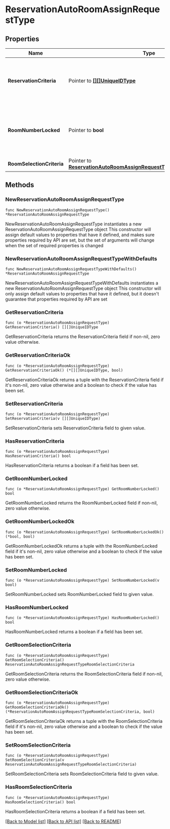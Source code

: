 # ReservationAutoRoomAssignRequestType

## Properties

Name | Type | Description | Notes
------------ | ------------- | ------------- | -------------
**ReservationCriteria** | Pointer to [**[][]UniqueIDType**]([]UniqueIDType.md) | A list of reservation ids which will be used to auto assign rooms. | [optional] 
**RoomNumberLocked** | Pointer to **bool** | Update the do not move flag used to locking the reservation room number. | [optional] 
**RoomSelectionCriteria** | Pointer to [**ReservationAutoRoomAssignRequestTypeRoomSelectionCriteria**](ReservationAutoRoomAssignRequestTypeRoomSelectionCriteria.md) |  | [optional] 

## Methods

### NewReservationAutoRoomAssignRequestType

`func NewReservationAutoRoomAssignRequestType() *ReservationAutoRoomAssignRequestType`

NewReservationAutoRoomAssignRequestType instantiates a new ReservationAutoRoomAssignRequestType object
This constructor will assign default values to properties that have it defined,
and makes sure properties required by API are set, but the set of arguments
will change when the set of required properties is changed

### NewReservationAutoRoomAssignRequestTypeWithDefaults

`func NewReservationAutoRoomAssignRequestTypeWithDefaults() *ReservationAutoRoomAssignRequestType`

NewReservationAutoRoomAssignRequestTypeWithDefaults instantiates a new ReservationAutoRoomAssignRequestType object
This constructor will only assign default values to properties that have it defined,
but it doesn't guarantee that properties required by API are set

### GetReservationCriteria

`func (o *ReservationAutoRoomAssignRequestType) GetReservationCriteria() [][]UniqueIDType`

GetReservationCriteria returns the ReservationCriteria field if non-nil, zero value otherwise.

### GetReservationCriteriaOk

`func (o *ReservationAutoRoomAssignRequestType) GetReservationCriteriaOk() (*[][]UniqueIDType, bool)`

GetReservationCriteriaOk returns a tuple with the ReservationCriteria field if it's non-nil, zero value otherwise
and a boolean to check if the value has been set.

### SetReservationCriteria

`func (o *ReservationAutoRoomAssignRequestType) SetReservationCriteria(v [][]UniqueIDType)`

SetReservationCriteria sets ReservationCriteria field to given value.

### HasReservationCriteria

`func (o *ReservationAutoRoomAssignRequestType) HasReservationCriteria() bool`

HasReservationCriteria returns a boolean if a field has been set.

### GetRoomNumberLocked

`func (o *ReservationAutoRoomAssignRequestType) GetRoomNumberLocked() bool`

GetRoomNumberLocked returns the RoomNumberLocked field if non-nil, zero value otherwise.

### GetRoomNumberLockedOk

`func (o *ReservationAutoRoomAssignRequestType) GetRoomNumberLockedOk() (*bool, bool)`

GetRoomNumberLockedOk returns a tuple with the RoomNumberLocked field if it's non-nil, zero value otherwise
and a boolean to check if the value has been set.

### SetRoomNumberLocked

`func (o *ReservationAutoRoomAssignRequestType) SetRoomNumberLocked(v bool)`

SetRoomNumberLocked sets RoomNumberLocked field to given value.

### HasRoomNumberLocked

`func (o *ReservationAutoRoomAssignRequestType) HasRoomNumberLocked() bool`

HasRoomNumberLocked returns a boolean if a field has been set.

### GetRoomSelectionCriteria

`func (o *ReservationAutoRoomAssignRequestType) GetRoomSelectionCriteria() ReservationAutoRoomAssignRequestTypeRoomSelectionCriteria`

GetRoomSelectionCriteria returns the RoomSelectionCriteria field if non-nil, zero value otherwise.

### GetRoomSelectionCriteriaOk

`func (o *ReservationAutoRoomAssignRequestType) GetRoomSelectionCriteriaOk() (*ReservationAutoRoomAssignRequestTypeRoomSelectionCriteria, bool)`

GetRoomSelectionCriteriaOk returns a tuple with the RoomSelectionCriteria field if it's non-nil, zero value otherwise
and a boolean to check if the value has been set.

### SetRoomSelectionCriteria

`func (o *ReservationAutoRoomAssignRequestType) SetRoomSelectionCriteria(v ReservationAutoRoomAssignRequestTypeRoomSelectionCriteria)`

SetRoomSelectionCriteria sets RoomSelectionCriteria field to given value.

### HasRoomSelectionCriteria

`func (o *ReservationAutoRoomAssignRequestType) HasRoomSelectionCriteria() bool`

HasRoomSelectionCriteria returns a boolean if a field has been set.


[[Back to Model list]](../README.md#documentation-for-models) [[Back to API list]](../README.md#documentation-for-api-endpoints) [[Back to README]](../README.md)


